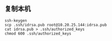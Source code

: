 
## 复制本机
```shell
ssh-keygen
scp .ssh/idrsa.pub root@10.20.25.144:idrsa.pub
cat idrsa.pub > .ssh/authorized_keys
chmod 600 .ssh/authorized_keys

``` 


